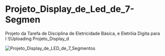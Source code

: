 # Projeto_Display_de_Led_de_7-Segmen
Projeto da Tarefa de Disciplina de Eletricidade Básica, e Eletrôia Digita para I
![Uploading Projeto_Display_d

![Projeto_Display_de_LED_de_7_Segmentos](https://github.com/user-attachments/assets/9eec8055-4d3a-4ee0-8d12-18627fa1eed5)
